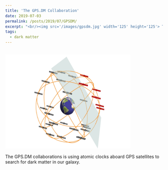 ```yaml
---
title: 'The GPS.DM Collaboration'
date: 2019-07-03
permalink: /posts/2019/07/GPSDM/
excerpt: "<br/><img src='/images/gpsdm.jpg' width='125' height='125'> The GPS.DM Collaboration is searching for dark matter using GPS atomic clock data."
tags:
  - dark matter
---
```


<br/><img src='/images/gpsdm-1.jpg' width='400' height='300'> 

The GPS.DM collaborations is using atomic clocks aboard GPS satellites to search for dark matter in our galaxy. 